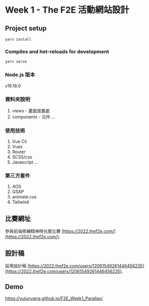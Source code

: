 # Week 1 - The F2E 活動網站設計

## Project setup
```
yarn install
```

### Compiles and hot-reloads for development
```
yarn serve
```

### Node.js 版本
v16.18.0

### 資料夾說明
1. views - 畫面放置處
1. components - 元件
…
### 使用技術
1. Vue Cli
1. Vuex
1. Router
1. SCSS/css
1. Javascript
…
### 第三方套件
1. AOS
1. GSAP
1. animate.css
1. Tailwind

## 比賽網址
參與前端修練精神時光屋比賽 [https://2022.thef2e.com/](https://2022.thef2e.com/).

## 設計稿
採用設計稿 [https://2022.thef2e.com/users/12061549261446456235](https://2022.thef2e.com/users/12061549261446456235).

## Demo
https://yulunyang.github.io/F2E_Week1_Parallax/